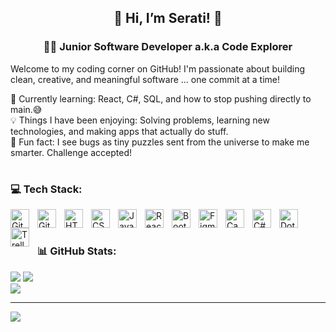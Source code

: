 <h2 align="center">🚀 Hi, I’m Serati! 👋</h2>

<h3 align="center">🧑‍💻 Junior Software Developer a.k.a Code Explorer</h3> 

Welcome to my coding corner on GitHub! I'm passionate about building clean, creative, and meaningful software ... one commit at a time!

🎯 Currently learning: React, C#, SQL, and how to stop pushing directly to main.😅 <br />
💡 Things I have been enjoying: Solving problems, learning new technologies, and making apps that actually do stuff. <br />
🧩 Fun fact: I see bugs as tiny puzzles sent from the universe to make me smarter. Challenge accepted! <br />

#

### 💻 Tech Stack:
<img align="left" alt="Git" width="30px" style="padding-right:10px;" src="https://cdn.jsdelivr.net/gh/devicons/devicon/icons/git/git-original.svg" />
<img align="left" alt="GitHub" width="30px" style="padding-right:10px;" src="https://cdn.jsdelivr.net/gh/devicons/devicon/icons/github/github-original.svg" />

<img align="left" alt="HTML" width="30px" style="padding-right:10px;" src="https://cdn.jsdelivr.net/gh/devicons/devicon/icons/html5/html5-plain.svg" />
<img align="left" alt="CSS" width="30px" style="padding-right:10px;" src="https://cdn.jsdelivr.net/gh/devicons/devicon/icons/css3/css3-plain.svg" />
<img align="left" alt="JavaScript" width="30px" style="padding-right:10px;" src="https://devicon-website.vercel.app/api/javascript/original.svg"></img>

<img align="left" alt="React" width="30px" style="padding-right:10px;" src="https://devicon-website.vercel.app/api/react/original.svg"></img>
<img align="left" alt="Bootstrap" width="30px" style="padding-right:10px;" src="https://devicon-website.vercel.app/api/bootstrap/original.svg"></img>

<img align="left" alt="Figma" width="30px" style="padding-right:10px;" src="https://devicon-website.vercel.app/api/figma/original.svg"></img>
<img align="left" alt="Canva" width="30px" style="padding-right:10px;" src="https://devicon-website.vercel.app/api/canva/original.svg"></img>
<img align="left" alt="C#" width="30px" style="padding-right:10px;" src="https://devicon-website.vercel.app/api/csharp/original.svg"></img>

<!--Backend Technologies-->
<img align="left" alt="DotnetCore" width="30px" style="padding-right:10px;" src="https://devicon-website.vercel.app/api/dotnetcore/original.svg"></img>
<img align="left" alt="Trello" width="30px" style="padding-right:10px;" src="https://devicon-website.vercel.app/api/trello/plain.svg"></img>
<br />
#

### 📊 GitHub Stats:
![](https://github-readme-stats.vercel.app/api?username=SeratiVilankulu&theme=default&hide_border=false&include_all_commits=false&count_private=false)
![](https://nirzak-streak-stats.vercel.app/?user=SeratiVilankulu&theme=default&hide_border=false)<br/>
![](https://github-readme-stats.vercel.app/api/top-langs/?username=SeratiVilankulu&theme=default&hide_border=false&include_all_commits=false&count_private=false&layout=compact)

---
[![](https://visitcount.itsvg.in/api?id=SeratiVilankulu&icon=0&color=0)](https://visitcount.itsvg.in)

<!-- Proudly created with GPRM ( https://gprm.itsvg.in ) -->
